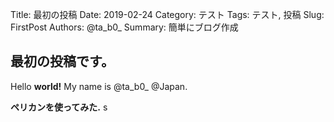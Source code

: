 Title: 最初の投稿
Date: 2019-02-24
Category: テスト
Tags: テスト, 投稿
Slug: FirstPost
Authors: @ta_b0_
Summary: 簡単にブログ作成

## 最初の投稿です。

Hello **world!** My name is @ta_b0_ @Japan.

**ペリカンを使ってみた.**
s